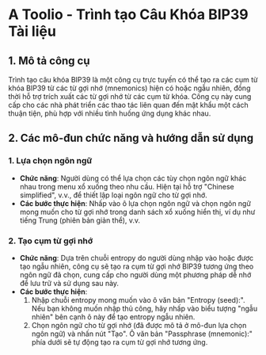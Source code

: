 # A Toolio - Trình tạo Câu Khóa BIP39 Tài liệu

## 1. Mô tả công cụ

Trình tạo câu khóa BIP39 là một công cụ trực tuyến có thể tạo ra các cụm từ khóa BIP39 từ các từ gợi nhớ (mnemonics) hiện có hoặc ngẫu nhiên, đồng thời hỗ trợ trích xuất các từ gợi nhớ từ các cụm từ khóa. Công cụ này cung cấp cho các nhà phát triển các thao tác liên quan đến mật khẩu một cách thuận tiện, phù hợp với nhiều tình huống ứng dụng khác nhau.

## 2. Các mô-đun chức năng và hướng dẫn sử dụng

### 1. **Lựa chọn ngôn ngữ**
   * **Chức năng**: Người dùng có thể lựa chọn các tùy chọn ngôn ngữ khác nhau trong menu xổ xuống theo nhu cầu. Hiện tại hỗ trợ "Chinese simplified", v.v., để thiết lập loại ngôn ngữ cho từ gợi nhớ.
   * **Các bước thực hiện**: Nhấp vào ô lựa chọn ngôn ngữ và chọn ngôn ngữ mong muốn cho từ gợi nhớ trong danh sách xổ xuống hiển thị, ví dụ như tiếng Trung (phiên bản giản thể), v.v.

### 2. **Tạo cụm từ gợi nhớ**
   * **Chức năng**: Dựa trên chuỗi entropy do người dùng nhập vào hoặc được tạo ngẫu nhiên, công cụ sẽ tạo ra cụm từ gợi nhớ BIP39 tương ứng theo ngôn ngữ đã chọn, cung cấp cho người dùng một phương pháp dễ nhớ để lưu trữ và sử dụng sau này.
   * **Các bước thực hiện**:
     1. Nhập chuỗi entropy mong muốn vào ô văn bản "Entropy (seed):". Nếu bạn không muốn nhập thủ công, hãy nhấp vào biểu tượng "ngẫu nhiên" bên cạnh ô này để tạo entropy ngẫu nhiên.
     2. Chọn ngôn ngữ cho từ gợi nhớ (đã được mô tả ở mô-đun lựa chọn ngôn ngữ) và nhấn nút "Tạo". Ô văn bản "Passphrase (mnemonic):" phía dưới sẽ tự động tạo ra cụm từ gợi nhớ tương ứng.